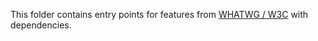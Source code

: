 This folder contains entry points for features from [WHATWG / W3C](https://github.com/zloirock/core-js#web-standards)
with dependencies.
